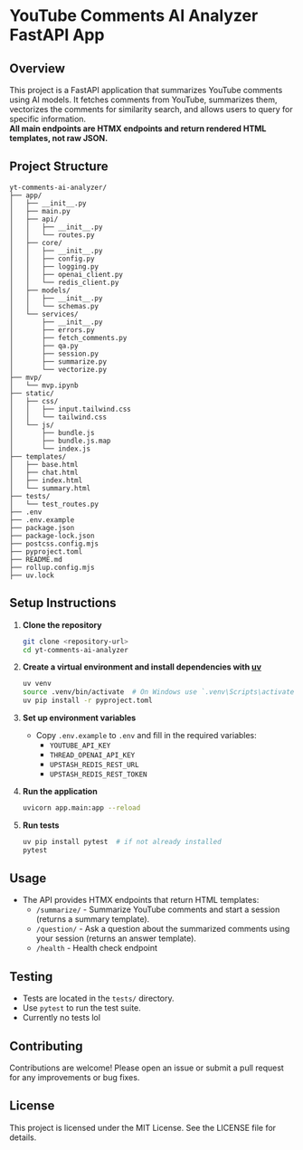 # YouTube Comments AI Analyzer FastAPI App

## Overview

This project is a FastAPI application that summarizes YouTube comments using AI models. It fetches comments from YouTube, summarizes them, vectorizes the comments for similarity search, and allows users to query for specific information.  
**All main endpoints are HTMX endpoints and return rendered HTML templates, not raw JSON.**

## Project Structure

```
yt-comments-ai-analyzer/
├── app/
│   ├── __init__.py
│   ├── main.py
│   ├── api/
│   │   ├── __init__.py
│   │   └── routes.py
│   ├── core/
│   │   ├── __init__.py
│   │   ├── config.py
│   │   ├── logging.py
│   │   ├── openai_client.py
│   │   └── redis_client.py
│   ├── models/
│   │   ├── __init__.py
│   │   └── schemas.py
│   └── services/
│       ├── __init__.py
│       ├── errors.py
│       ├── fetch_comments.py
│       ├── qa.py
│       ├── session.py
│       ├── summarize.py
│       └── vectorize.py
├── mvp/
│   └── mvp.ipynb
├── static/
│   ├── css/
│   │   ├── input.tailwind.css
│   │   └── tailwind.css
│   └── js/
│       ├── bundle.js
│       ├── bundle.js.map
│       └── index.js
├── templates/
│   ├── base.html
│   ├── chat.html
│   ├── index.html
│   └── summary.html
├── tests/
│   └── test_routes.py
├── .env
├── .env.example
├── package.json
├── package-lock.json
├── postcss.config.mjs
├── pyproject.toml
├── README.md
├── rollup.config.mjs
├── uv.lock
```

## Setup Instructions

1. **Clone the repository**

   ```bash
   git clone <repository-url>
   cd yt-comments-ai-analyzer
   ```

2. **Create a virtual environment and install dependencies with [uv](https://github.com/astral-sh/uv)**

   ```bash
   uv venv
   source .venv/bin/activate  # On Windows use `.venv\Scripts\activate`
   uv pip install -r pyproject.toml
   ```

3. **Set up environment variables**

   - Copy `.env.example` to `.env` and fill in the required variables:
     - `YOUTUBE_API_KEY`
     - `THREAD_OPENAI_API_KEY`
     - `UPSTASH_REDIS_REST_URL`
     - `UPSTASH_REDIS_REST_TOKEN`

4. **Run the application**

   ```bash
   uvicorn app.main:app --reload
   ```

5. **Run tests**

   ```bash
   uv pip install pytest  # if not already installed
   pytest
   ```

## Usage

- The API provides HTMX endpoints that return HTML templates:
  - `/summarize/` - Summarize YouTube comments and start a session (returns a summary template).
  - `/question/` - Ask a question about the summarized comments using your session (returns an answer template).
  - `/health` - Health check endpoint
  
## Testing

- Tests are located in the `tests/` directory.
- Use `pytest` to run the test suite.
- Currently no tests lol

## Contributing

Contributions are welcome! Please open an issue or submit a pull request for any improvements or bug fixes.

## License

This project is licensed under the MIT License. See the LICENSE file for details.
